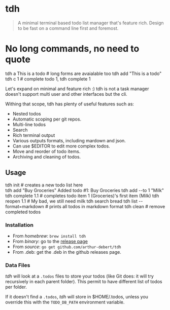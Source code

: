 # tdh

> A minimal terminal based todo list manager that's feature rich. Design to be
> fast on a command line first and foremost.

# No long commands, no need to quote 
tdh a This is a todo # long forms are avaialable too tdh add "This is a todo"
tdh c 1 # complete todo 1, tdh complete 1
>
Let's expand on minimal and feature rich :)
tdh is not a task manager doesn't support multi user and other interfaces
but the cli.

Withing that scope, tdh has plenty of useful features such as: 
- Nested todos
- Automatic scoping per git repos.
- Multi-line todos
- Search
- Rich terminal output
- Various outputs formats, including mardown and json.
- Can use $EDITOR to edit more complex todos.
- Move and reorder of todo items.
- Archiving and cleaning of todos.

## Usage
  tdh init                    # creates a new todo list here  
  tdh add "Buy Groceries"
      Added todo #1: Buy Groceries
  tdh add --to 1 "Milk"
  tdh complete 1.1            # completes todo item 1 (Groceries)'s first item (Milk)
  tdh reopen 1.1              # My bad, we still need milk
  tdh search bread
  tdh  list --format=markdown # prints all todos in markdown format
  tdh clean # remove completed todos


### Installation

- From *homebrew*: `brew install tdh`
- From *binary*: go to the [release page](https://github.com/arthur-debert/tdh/releases)
- From *source*: `go get github.com/arthur-debert/tdh`
- From .deb: get the .deb in the github releases page.

### Data Files

*tdh* will look at a `.todos` files to store your todos (like Git does: it will try recursively in each parent folder). This permit to have different list of todos per folder.

If it doesn't find a `.todos`, *tdh* will store in $HOME/.todos, unless you override this with the  `TODO_DB_PATH` environment variable.

